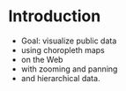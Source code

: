 # Introduction

 * Goal: visualize public data 
 * using choropleth maps
 * on the Web
 * with zooming and panning
 * and hierarchical data.
